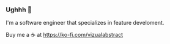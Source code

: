 ### Ughhh 👋

I'm a software engineer that specializes in feature develoment.

Buy me a ☕ at https://ko-fi.com/vizualabstract
<!--
**VizualAbstract/VizualAbstract** is a ✨ _special_ ✨ repository because its `README.md` (this file) appears on your GitHub profile.

Here are some ideas to get you started:

- 🔭 I’m currently working on ...
- 🌱 I’m currently learning ...
- 👯 I’m looking to collaborate on ...
- 🤔 I’m looking for help with ...
- 💬 Ask me about ...
- 📫 How to reach me: ...
- 😄 Pronouns: ...
- ⚡ Fun fact: ...
-->
